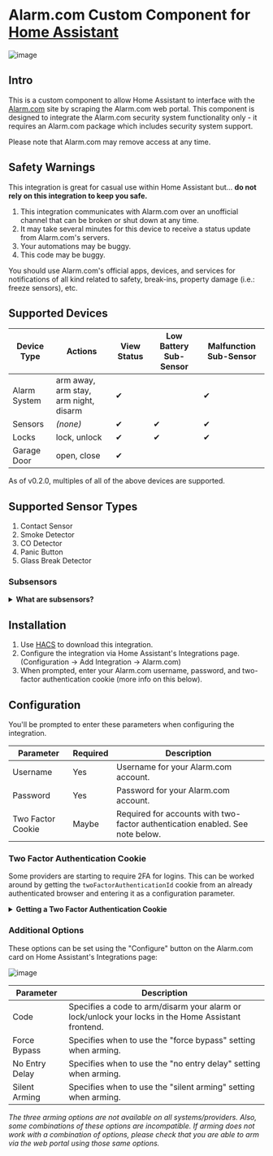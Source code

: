 # Alarm.com Custom Component for [Home Assistant](https://www.home-assistant.io/)

![image](https://user-images.githubusercontent.com/466460/150609027-55be3eba-8364-4508-ad8d-835407e8782e.png)

## Intro

This is a custom component to allow Home Assistant to interface with the [Alarm.com](https://www.alarm.com/) site by scraping the Alarm.com web portal. This component is designed to integrate the Alarm.com security system functionality only - it requires an Alarm.com package which includes security system support.

Please note that Alarm.com may remove access at any time.

## Safety Warnings

This integration is great for casual use within Home Assistant but... **do not rely on this integration to keep you safe.**

1. This integration communicates with Alarm.com over an unofficial channel that can be broken or shut down at any time.
2. It may take several minutes for this device to receive a status update from Alarm.com's servers.
3. Your automations may be buggy.
4. This code may be buggy.

You should use Alarm.com's official apps, devices, and services for notifications of all kind related to safety, break-ins, property damage (i.e.: freeze sensors), etc.

## Supported Devices

| Device Type  | Actions                               | View Status | Low Battery Sub-Sensor | Malfunction Sub-Sensor |
| ------------ | ------------------------------------- | ----------- | ---------------------- | ---------------------- |
| Alarm System | arm away, arm stay, arm night, disarm | ✔           |                        | ✔                      |
| Sensors      | _(none)_                              | ✔           | ✔                      | ✔                      |
| Locks        | lock, unlock                          | ✔           | ✔                      | ✔                      |
| Garage Door  | open, close                           | ✔           |                        |                        |

As of v0.2.0, multiples of all of the above devices are supported.

## Supported Sensor Types

1. Contact Sensor
2. Smoke Detector
3. CO Detector
4. Panic Button
5. Glass Break Detector

### Subsensors

<details>
<summary><b>What are subsensors?</b></summary>
Each sensor in your system is created as both a device and as an entity within Home Assistant. Each sensor and lock has an associated low battery sensor that activates when the device's battery is low. Each sensor, lock, and control panel has an associated malfunction sensor that activates when either Alarm.com reports an issue or when this integration is unable to process data for a sensor.
  
![image](https://user-images.githubusercontent.com/466460/150608118-ac6fa640-48c0-41ca-8cbf-4cbc4b142b91.png)
</details>

## Installation

1. Use [HACS](https://hacs.xyz/) to download this integration.
2. Configure the integration via Home Assistant's Integrations page. (Configuration -> Add Integration -> Alarm.com)
3. When prompted, enter your Alarm.com username, password, and two-factor authentication cookie (more info on this below).

## Configuration

You'll be prompted to enter these parameters when configuring the integration.

| Parameter         | Required | Description                                                                   |
| ----------------- | -------- | ----------------------------------------------------------------------------- |
| Username          | Yes      | Username for your Alarm.com account.                                          |
| Password          | Yes      | Password for your Alarm.com account.                                          |
| Two Factor Cookie | Maybe    | Required for accounts with two-factor authentication enabled. See note below. |

### Two Factor Authentication Cookie

Some providers are starting to require 2FA for logins. This can be worked around by getting the `twoFactorAuthenticationId` cookie from an already authenticated browser and entering it as a configuration parameter.

<details>
  <summary><b>Getting a Two Factor Authentication Cookie</b></summary>
    1. Temporarily remove your alarmdotcom config from configuration.yaml. (If the component is enabled it will keep trying to log in which will disrupt your initial 2FA setup)
    2. Log in to your account on the Alarm.com website: https://www.alarm.com/login.aspx
    3. Enable Two Factor Authentication
    4. Once you are fully logged in to the alarm.com portal without any more 2FA nag screens, go into the developer tools in your browser and locate the `twoFactorAuthenticationId` cookie. Instructions for locating the cookie in Chrome can be found here: https://developers.google.com/web/tools/chrome-devtools/storage/cookies
    5. Copy the cookie string into your config under the `Two Factor Cookie` parameter.
</details>

### Additional Options

These options can be set using the "Configure" button on the Alarm.com card on Home Assistant's Integrations page:

![image](https://user-images.githubusercontent.com/466460/150607393-e057d445-a882-4fbd-a455-acf155083327.png)

| Parameter      | Description                                                                                         |
| -------------- | --------------------------------------------------------------------------------------------------- |
| Code           | Specifies a code to arm/disarm your alarm or lock/unlock your locks in the Home Assistant frontend. |
| Force Bypass   | Specifies when to use the "force bypass" setting when arming.                                       |
| No Entry Delay | Specifies when to use the "no entry delay" setting when arming.                                     |
| Silent Arming  | Specifies when to use the "silent arming" setting when arming.                                      |

_The three arming options are not available on all systems/providers. Also, some combinations of these options are incompatible. If arming does not work with a combination of options, please check that you are able to arm via the web portal using those same options._
